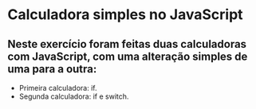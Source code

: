 # Calculadora simples no JavaScript

## Neste exercício foram feitas duas calculadoras com JavaScript, com uma alteração simples de uma para a outra:
- Primeira calculadora: if.
- Segunda calculadora: if e switch.
